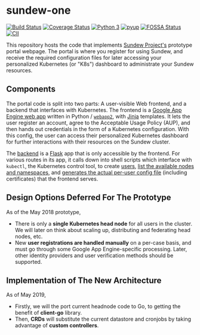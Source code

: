 # sundew-one

[![Build Status](https://travis-ci.org/aaaaalbert/sundew-one.svg?branch=master)](https://travis-ci.org/aaaaalbert/sundew-one)
[![Coverage Status](https://coveralls.io/repos/aaaaalbert/sundew-one/badge.png)](https://coveralls.io/r/aaaaalbert/sundew-one)
[![Python 3](https://pyup.io/repos/github/aaaaalbert/sundew-one/python-3-shield.svg)](https://pyup.io/repos/github/aaaaalbert/sundew-one/)
[![pyup](https://pyup.io/repos/github/aaaaalbert/sundew-one/shield.svg)](https://pyup.io/repos/github/aaaaalbert/sundew-one/)
[![FOSSA Status](https://app.fossa.io/api/projects/git%2Bgithub.com%2Faaaaalbert%2Fsundew-one.svg?type=shield)](https://app.fossa.io/projects/git%2Bgithub.com%2Faaaaalbert%2Fsundew-one?ref=badge_shield)
[![CII](https://bestpractices.coreinfrastructure.org/projects/----TODO----/badge)](https://bestpractices.coreinfrastructure.org/projects/----TODO----)


This repository hosts the code that implements
[Sundew Project's](https://sundew-project.github.io/) prototype portal
webpage. The portal is where you register for using Sundew, and receive
the required configuration files for later accessing your personalized
Kubernetes (or "K8s") dashboard to administrate your Sundew resources.



## Components

The portal code is split into two parts: A user-visible Web frontend, and
a backend that interfaces with Kubernetes. The frontend is a
[Google App Engine web app](https://github.com/aaaaalbert/sundew-one/blob/master/test-portal/test1.py)
written in Python / [`webapp2`](https://pypi.org/project/webapp2/),
with [Jinja](http://jinja.pocoo.org/) templates. 
It lets the user register an account, agree to the Acceptable Usage Policy (AUP),
and then hands out credentials in the form of a Kubernetes configuration.
With this config, the user can access their personalized Kubernetes
dashboard for further interactions with their resources on the Sundew cluster.

The [backend](https://github.com/aaaaalbert/sundew-one/blob/master/daemons/user-daemon.py)
is a [Flask](http://flask.pocoo.org/) app that is only accessible by the
frontend. For various routes in its app, it calls down into shell scripts
which interface with `kubectl`, the Kubernetes control tool, to create
[users](https://github.com/aaaaalbert/sundew-one/blob/master/user_files/scripts/make-user.sh),
[list the available nodes and namespaces](https://github.com/aaaaalbert/sundew-one/tree/master/daemons),
and [generates the actual per-user config file](https://github.com/aaaaalbert/sundew-one/blob/master/user_files/scripts/make-config.sh)
(including certificates) that the frontend serves.



## Design Options Deferred For The Prototype

As of the May 2018 prototype,

* There is only a **single Kubernetes head node** for all users in the cluster.
  We will later on think about scaling up, distributing and federating head nodes, etc.
* New **user registrations are handled manually** on a per-case basis, and must go
  through some Google App Engine-specific processing. Later, other identity
  providers and user verification methods should be supported.

## Implementation of The New Architecture

As of May 2019,

* Firstly, we will the port current headnode code to Go, to getting the benefit of **client-go** library.
* Then, **CRDs** will substitute the current datastore and cronjobs by taking advantage of **custom controllers**.
